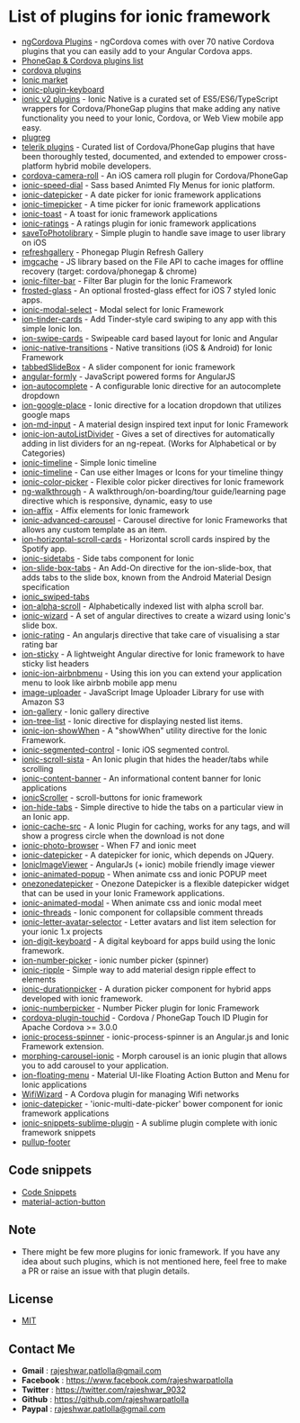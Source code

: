 List of plugins for ionic framework
===================================

- [ngCordova Plugins](http://ngcordova.com/docs/plugins/) - ngCordova comes with over 70 native Cordova plugins that you can easily add to your Angular Cordova apps.
- [PhoneGap & Cordova plugins list](http://phonegap-plugins.com)
- [cordova plugins](https://cordova.apache.org/plugins/)
- [Ionic market](https://market.ionic.io/plugins)
- [ionic-plugin-keyboard](https://github.com/driftyco/ionic-plugin-keyboard)
- [ionic v2 plugins](http://ionicframework.com/docs/v2/native) - Ionic Native is a curated set of ES5/ES6/TypeScript wrappers for Cordova/PhoneGap plugins that make adding any native functionality you need to your Ionic, Cordova, or Web View mobile app easy.
- [plugreg](http://www.plugreg.com/)
- [telerik plugins](http://plugins.telerik.com/cordova) - Curated list of Cordova/PhoneGap plugins that have been thoroughly tested, documented, and extended to empower cross-platform hybrid mobile developers.
- [cordova-camera-roll](https://github.com/lotterfriends/cordova-camera-roll) - An iOS camera roll plugin for Cordova/PhoneGap
- [ionic-speed-dial](https://github.com/ManishMittal/ionic-speed-dial) - Sass based Animted Fly Menus for ionic platform.
- [ionic-datepicker](https://github.com/rajeshwarpatlolla/ionic-datepicker) - A date picker for ionic framework applications 
- [ionic-timepicker](https://github.com/rajeshwarpatlolla/ionic-timepicker) - A time picker for ionic framework applications
- [ionic-toast](https://github.com/rajeshwarpatlolla/ionic-toast) - A toast for ionic framework applications
- [ionic-ratings](https://github.com/rajeshwarpatlolla/ionic-ratings) - A ratings plugin for ionic framework applications
- [saveToPhotolibrary](https://github.com/lotterfriends/saveToPhotolibrary) - Simple plugin to handle save image to user library on iOS
- [refreshgallery](https://github.com/lotterfriends/refreshgallery) - Phonegap Plugin Refresh Gallery
- [imgcache](https://github.com/chrisben/imgcache.js) - JS library based on the File API to cache images for offline recovery (target: cordova/phonegap & chrome)
- [ionic-filter-bar](https://github.com/djett41/ionic-filter-bar) - Filter Bar plugin for the Ionic Framework
- [frosted-glass](https://github.com/driftyco/ionic-contrib-frosted-glass) - An optional frosted-glass effect for iOS 7 styled Ionic apps.
- [ionic-modal-select](https://github.com/inmagik/ionic-modal-select) - Modal select for Ionic Framework
- [ion-tinder-cards](https://github.com/driftyco/ionic-ion-tinder-cards) - Add Tinder-style card swiping to any app with this simple Ionic Ion.
- [ion-swipe-cards](https://github.com/driftyco/ionic-ion-swipe-cards) - Swipeable card based layout for Ionic and Angular
- [ionic-native-transitions](https://github.com/shprink/ionic-native-transitions) - Native transitions (iOS & Android) for Ionic Framework
- [tabbedSlideBox](https://github.com/saravmajestic/ionic/tree/master/tabbedSlideBox) - A slider component for ionic framework
- [angular-formly](https://github.com/formly-js/angular-formly) - JavaScript powered forms for AngularJS
- [ion-autocomplete](https://github.com/guylabs/ion-autocomplete) - A configurable Ionic directive for an autocomplete dropdown
- [ion-google-place](https://github.com/israelidanny/ion-google-place) - Ionic directive for a location dropdown that utilizes google maps
- [ion-md-input](https://github.com/mhartington/ion-md-input) - A material design inspired text input for Ionic Framework
- [ionic-ion-autoListDivider](https://github.com/andrewmcgivery/ionic-ion-autoListDivider) - Gives a set of directives for automatically adding in list dividers for an ng-repeat. (Works for Alphabetical or by Categories)
- [ionic-timeline](https://github.com/comapedrosa/ionic-timeline) - Simple Ionic timeline
- [ionic-timeline](https://github.com/kevincobain2000/ionic-timeline) -  Can use either Images or Icons for your timeline thingy
- [ionic-color-picker](https://github.com/inmagik/ionic-color-picker) - Flexible color picker directives for Ionic framework
- [ng-walkthrough](https://github.com/souly1/ng-walkthrough) - A walkthrough/on-boarding/tour guide/learning page directive which is responsive, dynamic, easy to use
- [ion-affix](https://github.com/aliok/ion-affix) - Affix elements for Ionic framework
- [ionic-advanced-carousel](https://github.com/sebelga/ionic-advanced-carousel) - Carousel directive for Ionic Frameworks that allows any custom template as an item.
- [ion-horizontal-scroll-cards](https://github.com/drewrygh/ionic-ion-horizontal-scroll-cards) - Horizontal scroll cards inspired by the Spotify app.
- [ionic-sidetabs](https://github.com/arielfaur/ionic-sidetabs) - Side tabs component for Ionic
- [ion-slide-box-tabs](https://github.com/JKnorr91/ion-slide-box-tabs) - An Add-On directive for the ion-slide-box, that adds tabs to the slide box, known from the Android Material Design specification
- [ionic_swiped-tabs](https://github.com/newsof1111/ionic_swiped-tabs-v1.1)
- [ion-alpha-scroll](https://github.com/aquint/ion-alpha-scroll) - Alphabetically indexed list with alpha scroll bar.
- [ionic-wizard](https://github.com/arielfaur/ionic-wizard) - A set of angular directives to create a wizard using Ionic's slide box.
- [ionic-rating](https://github.com/fraserxu/ionic-rating) - An angularjs directive that take care of visualising a star rating bar
- [ion-sticky](https://github.com/Poordeveloper/ion-sticky) - A lightweight Angular directive for Ionic framework to have sticky list headers
- [ionic-ion-airbnbmenu](https://github.com/mAmged/ionic-ion-airbnbmenu) - Using this ion you can extend your application menu to look like airbnb mobile app menu
- [image-uploader](https://github.com/sbolel/image-uploader) - JavaScript Image Uploader Library for use with Amazon S3
- [ion-gallery](https://github.com/pedroabreu/ion-gallery) - Ionic gallery directive
- [ion-tree-list](https://github.com/fer/ion-tree-list) - Ionic directive for displaying nested list items.
- [ionic-ion-showWhen](https://github.com/andrewmcgivery/ionic-ion-showWhen) - A "showWhen" utility directive for the Ionic Framework.
- [ionic-segmented-control](https://github.com/tinga-dev/ti-ionic-segmented-control) - Ionic iOS segmented control.
- [ionic-scroll-sista](https://github.com/djett41/ionic-scroll-sista) - An Ionic plugin that hides the header/tabs while scrolling
- [ionic-content-banner](https://github.com/djett41/ionic-content-banner) - An informational content banner for Ionic applications
- [ionicScroller](https://github.com/KillerCodeMonkey/ionicScroller) - scroll-buttons for ionic framework
- [ion-hide-tabs](https://github.com/mhartington/ion-hide-tabs) - Simple directive to hide the tabs on a particular view in an Ionic app.
- [ionic-cache-src](https://github.com/BenBBear/ionic-cache-src) - A Ionic Plugin for caching, works for any tags, and will show a progress circle when the download is not done
- [ionic-photo-browser](https://github.com/kevincobain2000/ionic-photo-browser) - When F7 and ionic meet
- [ionic-datepicker](https://github.com/celsomarques/ionic-datepicker) - A datepicker for ionic, which depends on JQuery.
- [IonicImageViewer](https://github.com/maximnara/jiwer) - AngularJs (+ ionic) mobile friendly image viewer
- [ionic-animated-popup](https://github.com/kevincobain2000/ionic-animated-popup) - When animate css and ionic POPUP meet
- [onezonedatepicker](https://bitbucket.org/sergiu_butnarasu/onezonedatepicker) - Onezone Datepicker is a flexible datepicker widget that can be used in your Ionic Framework applications.
- [ionic-animated-modal](https://github.com/kevincobain2000/ionic-animated-modal) - When animate css and ionic modal meet
- [ionic-threads](https://github.com/nickplesha/ionic-threads) - Ionic component for collapsible comment threads
- [ionic-letter-avatar-selector](https://github.com/ivandroid/ionic-letter-avatar-selector) - Letter avatars and list item selection for your ionic 1.x projects
- [ion-digit-keyboard](https://github.com/skol-pro/ion-digit-keyboard) - A digital keyboard for apps build using the Ionic framework.
- [ion-number-picker](https://github.com/souly1/ion-number-picker) - ionic number picker (spinner)
- [ionic-ripple](https://github.com/DarrylD/ionic-ripple) - Simple way to add material design ripple effect to elements
- [ionic-durationpicker](https://github.com/kshaaban-/ionic-durationpicker) - A duration picker component for hybrid apps developed with ionic framework.
- [ionic-numberpicker](https://github.com/milkcan/ionic-numberpicker) - Number Picker plugin for Ionic Framework
- [cordova-plugin-touchid](https://github.com/leecrossley/cordova-plugin-touchid) - Cordova / PhoneGap Touch ID Plugin for Apache Cordova >= 3.0.0
- [ionic-process-spinner](https://github.com/KillerCodeMonkey/ionic-process-spinner) - ionic-process-spinner is an Angular.js and Ionic Framework extension.
- [morphing-carousel-ionic](https://github.com/artemdemo/morphing-carousel-ionic) - Morph carousel is an ionic plugin that allows you to add carousel to your application.
- [ion-floating-menu](https://github.com/pregiotek/ion-floating-menu) - Material UI-like Floating Action Button and Menu for Ionic applications
- [WifiWizard](https://github.com/parsonsmatt/WifiWizard) - A Cordova plugin for managing Wifi networks
- [ionic-datepicker](https://github.com/DenniLa2/ionic-datepicker) - 'ionic-multi-date-picker' bower component for ionic framework applications
- [ionic-snippets-sublime-plugin](https://github.com/TenthGeek/ionic-snippets-sublime-plugin) - A sublime plugin complete with ionic framework snippets
- [pullup-footer](https://github.com/arielfaur/ionic-pullup)
 
## Code snippets
- [Code Snippets](https://codepen.io/ionic/)
- [material-action-button](https://codepen.io/fmtoffolo/pen/ozNJPv)

## Note
- There might be few more plugins for ionic framework. If you have any idea about such plugins, which is not mentioned here, feel free to make a PR or raise an issue with that plugin details.

## License
- [MIT](https://github.com/rajeshwarpatlolla/ionic-plugins/blob/master/LICENSE.md)


## Contact Me
- **Gmail** :	rajeshwar.patlolla@gmail.com
- **Facebook** :	https://www.facebook.com/rajeshwarpatlolla
- **Twitter** :	https://twitter.com/rajeshwar_9032
- **Github** :	https://github.com/rajeshwarpatlolla
- **Paypal** : rajeshwar.patlolla@gmail.com
